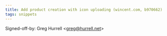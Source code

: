 ```yaml
---
title: Add product creation with icon uploading (wincent.com, b970662)
tags: snippets
---
```


Signed-off-by: Greg Hurrell &lt;greg@hurrell.net&gt;
